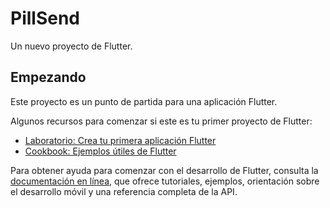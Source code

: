 # PillSend

Un nuevo proyecto de Flutter.

## Empezando

Este proyecto es un punto de partida para una aplicación Flutter.

Algunos recursos para comenzar si este es tu primer proyecto de Flutter:

- [Laboratorio: Crea tu primera aplicación Flutter](https://docs.flutter.dev/get-started/codelab)
- [Cookbook: Ejemplos útiles de Flutter](https://docs.flutter.dev/cookbook)

Para obtener ayuda para comenzar con el desarrollo de Flutter, consulta la
[documentación en línea](https://docs.flutter.dev/), que ofrece tutoriales,
ejemplos, orientación sobre el desarrollo móvil y una referencia completa de la API.
